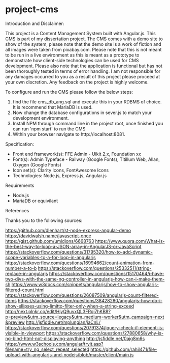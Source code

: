 # project-cms

Introduction and Disclaimer:

This project is a Content Management System built with Angular.js. This CMS is part of my dissertation project. The CMS comes with a demo site to show of the system, please note that the demo site is a work of fiction and all images were taken from pixabay.com. Please note that this is not meant to be run in a live environment as this is meant as a prototype to demonstrate how client-side technologies can be used for CMS development. Please also note that the application is functional but has not been thoroughly tested in terms of error handling. I am not responsible for any damages occurred to you as a result of this project please proceed at your own discretion. Any feedback on the project is highly welcome.

To configure and run the CMS please follow the below steps:

1.  find the file cms_db_ang.sql and execute this in your RDBMS of choice. It is recommend that MariaDB is used.
2.  Now change the database configurations in sever.js to match your development environment.
3.  Install NPM through command line in the project root, once finished you can run 'npm start' to run the CMS
4.  Within your browser navigate to http://localhost:8081.

Specification:

- Front end framework(s): FFE Admin - Uikit 2.x, Foundation xx
- Font(s): Admin Typeface - Railway (Google Fonts), Titillum Web, Allan, Oxygen (Google Fonts)
- Icon set(s): Clarity Icons, FontAwesome Icons
- Technologies: Node.js, Express.js, Angular.js

Requirements

- Node.js
- MariaDB or equivilant

References

Thanks you to the following sources:

https://github.com/dlenhart/st-node-express-angular-demo
https://davidwalsh.name/javascript-once
https://gist.github.com/umidjons/6668763
https://www.quora.com/What-is-the-best-way-to-loop-a-JSON-array-in-AngularJS-or-JavaScript
https://stackoverflow.com/questions/31795320/how-to-add-dynamic-scope-variables-to-a-for-loop-in-angularjs
https://stackoverflow.com/questions/16994662/count-animation-from-number-a-to-b
https://stackoverflow.com/questions/25332511/string-replace-in-angularjs
https://stackoverflow.com/questions/15170464/i-have-two-divs-with-the-same-ng-controller-in-angularjs-how-can-i-make-them-sh
https://www.w3docs.com/snippets/angularjs/how-to-show-angularjs-filtered-count.html
https://stackoverflow.com/questions/26087509/angularjs-count-filtered-items
https://stackoverflow.com/questions/38428280/angularjs-how-do-i-show-ellipses-using-limitto-filter-only-when-a-string-exceed
http://next.plnkr.co/edit/HiyQ9uvxQL3FRoj7hKB8?p=preview&utm_source=legacy&utm_medium=worker&utm_campaign=next&preview
http://jsfiddle.net/mplungjan/jaCnL/
https://stackoverflow.com/questions/20791374/jquery-check-if-element-is-visible-in-viewport
https://stackoverflow.com/questions/27880658/why-is-ng-bind-html-not-displaying-anything
http://jsfiddle.net/0ajg8m6s
https://www.w3schools.com/angular/tryit.asp?filename=try_ng_select_repeat_selected
https://github.com/rahil471/file-upload-with-angularjs-and-nodejs/blob/master/client/main.js
